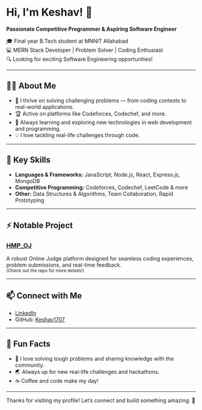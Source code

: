 # Hi, I'm Keshav! 👋

**Passionate Competitive Programmer & Aspiring Software Engineer**

🎓 Final year B.Tech student at MNNIT Allahabad  
💻 MERN Stack Developer | Problem Solver | Coding Enthusiast  
🔍 Looking for exciting Software Engineering opportunities!

---

## 👨‍💻 About Me

- 🚀 I thrive on solving challenging problems — from coding contests to real-world applications.
- 🏆 Active on platforms like Codeforces, Codechef, and more.
- 🌱 Always learning and exploring new technologies in web development and programming.
- 💡 I love tackling real-life challenges through code.

---

## 🚩 Key Skills

- **Languages & Frameworks:** JavaScript, Node.js, React, Express.js, MongoDB
- **Competitive Programming:** Codeforces, Codechef, LeetCode & more
- **Other:** Data Structures & Algorithms, Team Collaboration, Rapid Prototyping

---

## ⚡ Notable Project

### [HMP_OJ](https://github.com/Keshav1707/HMP_OJ)
A robust Online Judge platform designed for seamless coding experiences, problem submissions, and real-time feedback.  
<sub>(Check out the repo for more details!)</sub>

---

## 📫 Connect with Me

- [LinkedIn](https://www.linkedin.com/in/keshavd1707/)
- GitHub: [Keshav1707](https://github.com/Keshav1707/)

---

## 🌱 Fun Facts

- 🏁 I love solving tough problems and sharing knowledge with the community.
- 🌏 Always up for new real-life challenges and hackathons.
- ☕ Coffee and code make my day!

---

Thanks for visiting my profile! Let’s connect and build something amazing. 🚀
